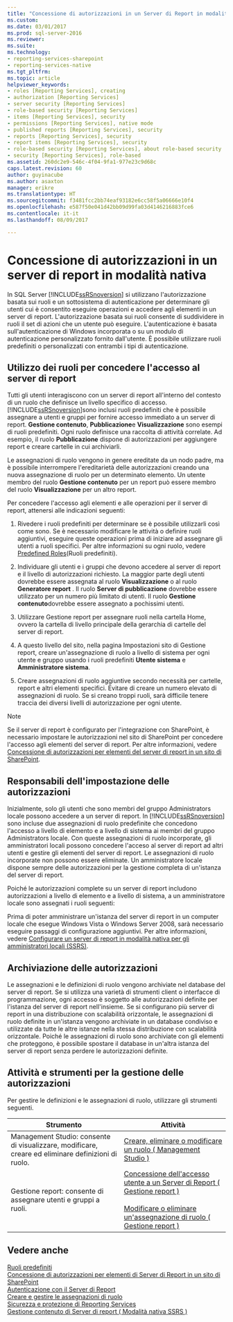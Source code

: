 ```yaml
---
title: "Concessione di autorizzazioni in un Server di Report in modalità nativa | Documenti Microsoft"
ms.custom: 
ms.date: 03/01/2017
ms.prod: sql-server-2016
ms.reviewer: 
ms.suite: 
ms.technology:
- reporting-services-sharepoint
- reporting-services-native
ms.tgt_pltfrm: 
ms.topic: article
helpviewer_keywords:
- roles [Reporting Services], creating
- authorization [Reporting Services]
- server security [Reporting Services]
- role-based security [Reporting Services]
- items [Reporting Services], security
- permissions [Reporting Services], native mode
- published reports [Reporting Services], security
- reports [Reporting Services], security
- report items [Reporting Services], security
- role-based security [Reporting Services], about role-based security
- security [Reporting Services], role-based
ms.assetid: 260dc2e9-546c-4f04-9fa1-977e23c9d68c
caps.latest.revision: 60
author: guyinacube
ms.author: asaxton
manager: erikre
ms.translationtype: HT
ms.sourcegitcommit: f3481fcc2bb74eaf93182e6cc58f5a06666e10f4
ms.openlocfilehash: e587f50e041d42bb09d99fa03d4146216883fce6
ms.contentlocale: it-it
ms.lasthandoff: 08/09/2017

---
```

# <a name="granting-permissions-on-a-native-mode-report-server"></a>Concessione di autorizzazioni in un server di report in modalità nativa
  In SQL Server [!INCLUDE[ssRSnoversion](../../includes/ssrsnoversion-md.md)] si utilizzano l'autorizzazione basata sui ruoli e un sottosistema di autenticazione per determinare gli utenti cui è consentito eseguire operazioni e accedere agli elementi in un server di report. L'autorizzazione basata sui ruoli consente di suddividere in ruoli il set di azioni che un utente può eseguire. L'autenticazione è basata sull'autenticazione di Windows incorporata o su un modulo di autenticazione personalizzato fornito dall'utente. È possibile utilizzare ruoli predefiniti o personalizzati con entrambi i tipi di autenticazione.  
  
## <a name="using-roles-to-grant-report-server-access"></a>Utilizzo dei ruoli per concedere l'accesso al server di report  
 Tutti gli utenti interagiscono con un server di report all'interno del contesto di un ruolo che definisce un livello specifico di accesso. [!INCLUDE[ssRSnoversion](../../includes/ssrsnoversion-md.md)]sono inclusi ruoli predefiniti che è possibile assegnare a utenti e gruppi per fornire accesso immediato a un server di report. **Gestione contenuto**, **Pubblicazione**e **Visualizzazione** sono esempi di ruoli predefiniti. Ogni ruolo definisce una raccolta di attività correlate. Ad esempio, il ruolo **Pubblicazione** dispone di autorizzazioni per aggiungere report e creare cartelle in cui archiviarli.  
  
 Le assegnazioni di ruolo vengono in genere ereditate da un nodo padre, ma è possibile interrompere l'ereditarietà delle autorizzazioni creando una nuova assegnazione di ruolo per un determinato elemento. Un utente membro del ruolo **Gestione contenuto** per un report può essere membro del ruolo **Visualizzazione** per un altro report.  
  
 Per concedere l'accesso agli elementi e alle operazioni per il server di report, attenersi alle indicazioni seguenti:  
  
1.  Rivedere i ruoli predefiniti per determinare se è possibile utilizzarli così come sono. Se è necessario modificare le attività o definire ruoli aggiuntivi, eseguire queste operazioni prima di iniziare ad assegnare gli utenti a ruoli specifici. Per altre informazioni su ogni ruolo, vedere [Predefined Roles](../../reporting-services/security/role-definitions-predefined-roles.md)(Ruoli predefiniti).  
  
2.  Individuare gli utenti e i gruppi che devono accedere al server di report e il livello di autorizzazioni richiesto. La maggior parte degli utenti dovrebbe essere assegnata al ruolo **Visualizzazione** o al ruolo **Generatore report** . Il ruolo **Server di pubblicazione** dovrebbe essere utilizzato per un numero più limitato di utenti. Il ruolo **Gestione contenuto**dovrebbe essere assegnato a pochissimi utenti.  
  
3.  Utilizzare Gestione report per assegnare ruoli nella cartella Home, ovvero la cartella di livello principale della gerarchia di cartelle del server di report.  
  
4.  A questo livello del sito, nella pagina Impostazioni sito di Gestione report, creare un'assegnazione di ruolo a livello di sistema per ogni utente e gruppo usando i ruoli predefiniti **Utente sistema** e **Amministratore sistema**.  
  
5.  Creare assegnazioni di ruolo aggiuntive secondo necessità per cartelle, report e altri elementi specifici. Evitare di creare un numero elevato di assegnazioni di ruolo. Se si creano troppi ruoli, sarà difficile tenere traccia dei diversi livelli di autorizzazione per ogni utente.  
  
> [!NOTE]  
>  Se il server di report è configurato per l'integrazione con SharePoint, è necessario impostare le autorizzazioni nel sito di SharePoint per concedere l'accesso agli elementi del server di report. Per altre informazioni, vedere [Concessione di autorizzazioni per elementi del server di report in un sito di SharePoint](../../reporting-services/security/granting-permissions-on-report-server-items-on-a-sharepoint-site.md).  
  
## <a name="who-sets-permissions"></a>Responsabili dell'impostazione delle autorizzazioni  
 Inizialmente, solo gli utenti che sono membri del gruppo Administrators locale possono accedere a un server di report. In [!INCLUDE[ssRSnoversion](../../includes/ssrsnoversion-md.md)] sono incluse due assegnazioni di ruolo predefinite che concedono l'accesso a livello di elemento e a livello di sistema ai membri del gruppo Administrators locale. Con queste assegnazioni di ruolo incorporate, gli amministratori locali possono concedere l'acceso al server di report ad altri utenti e gestire gli elementi del server di report. Le assegnazioni di ruolo incorporate non possono essere eliminate. Un amministratore locale dispone sempre delle autorizzazioni per la gestione completa di un'istanza del server di report.  
  
 Poiché le autorizzazioni complete su un server di report includono autorizzazioni a livello di elemento e a livello di sistema, a un amministratore locale sono assegnati i ruoli seguenti:  
  
 Prima di poter amministrare un'istanza del server di report in un computer locale che esegue Windows Vista o Windows Server 2008, sarà necessario eseguire passaggi di configurazione aggiuntivi. Per altre informazioni, vedere [Configurare un server di report in modalità nativa per gli amministratori locali &#40;SSRS&#41;](../../reporting-services/report-server/configure-a-native-mode-report-server-for-local-administration-ssrs.md).  
  
## <a name="how-permissions-are-stored"></a>Archiviazione delle autorizzazioni  
 Le assegnazioni e le definizioni di ruolo vengono archiviate nel database del server di report. Se si utilizza una varietà di strumenti client o interfacce di programmazione, ogni accesso è soggetto alle autorizzazioni definite per l'istanza del server di report nell'insieme. Se si configurano più server di report in una distribuzione con scalabilità orizzontale, le assegnazioni di ruolo definite in un'istanza vengono archiviate in un database condiviso e utilizzate da tutte le altre istanze nella stessa distribuzione con scalabilità orizzontale. Poiché le assegnazioni di ruolo sono archiviate con gli elementi che proteggono, è possibile spostare il database in un'altra istanza del server di report senza perdere le autorizzazioni definite.  
  
## <a name="tasks-and-tools-for-managing-permissions"></a>Attività e strumenti per la gestione delle autorizzazioni  
 Per gestire le definizioni e le assegnazioni di ruolo, utilizzare gli strumenti seguenti.  
  
|Strumento|Attività|  
|----------|-----------|  
|Management Studio: consente di visualizzare, modificare, creare ed eliminare definizioni di ruolo.|[Creare, eliminare o modificare un ruolo &#40; Management Studio &#41;](../../reporting-services/security/role-definitions-create-delete-or-modify.md)|  
|Gestione report: consente di assegnare utenti e gruppi a ruoli.|[Concessione dell'accesso utente a un Server di Report &#40; Gestione report &#41;](../../reporting-services/security/grant-user-access-to-a-report-server-report-manager.md)<br /><br /> [Modificare o eliminare un'assegnazione di ruolo &#40; Gestione report &#41;](../../reporting-services/security/role-assignments-modify-or-delete.md)|  
  
## <a name="see-also"></a>Vedere anche  
 [Ruoli predefiniti](../../reporting-services/security/role-definitions-predefined-roles.md)   
 [Concessione di autorizzazioni per elementi di Server di Report in un sito di SharePoint](../../reporting-services/security/granting-permissions-on-report-server-items-on-a-sharepoint-site.md)   
 [Autenticazione con il Server di Report](../../reporting-services/security/authentication-with-the-report-server.md)   
 [Creare e gestire le assegnazioni di ruolo](../../reporting-services/security/create-and-manage-role-assignments.md)   
 [Sicurezza e protezione di Reporting Services](../../reporting-services/security/reporting-services-security-and-protection.md)   
 [Gestione contenuto di Server di report &#40; Modalità nativa SSRS &#41;](../../reporting-services/report-server/report-server-content-management-ssrs-native-mode.md)  
  
  
